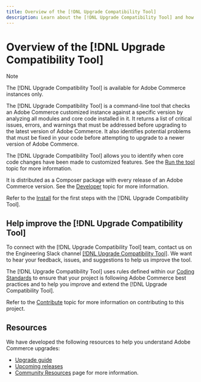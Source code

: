 ```yaml
---
title: Overview of the [!DNL Upgrade Compatibility Tool]
description: Learn about the [!DNL Upgrade Compatibility Tool] and how it can help you with your Adobe Commerce project.
---
```


# Overview of the [!DNL Upgrade Compatibility Tool]

>[!NOTE]
>
>The [!DNL Upgrade Compatibility Tool] is available for Adobe Commerce instances only.

The [!DNL Upgrade Compatibility Tool] is a command-line tool that checks an Adobe Commerce customized instance against a specific version by analyzing all modules and core code installed in it. It returns a list of critical issues, errors, and warnings that must be addressed before upgrading to the latest version of Adobe Commerce. It also identifies potential problems that must be fixed in your code before attempting to upgrade to a newer version of Adobe Commerce.

The [!DNL Upgrade Compatibility Tool] allows you to identify when core code changes have been made to customized features. See the [Run the tool](../upgrade-compatibility-tool/run.md) topic for more information.

It is distributed as a Composer package with every release of an Adobe Commerce version. See the [Developer](../upgrade-compatibility-tool/developer.md) topic for more information.

Refer to the [Install](../upgrade-compatibility-tool/install.md) for the first steps with the [!DNL Upgrade Compatibility Tool].

## Help improve the [!DNL Upgrade Compatibility Tool]

To connect with the [!DNL Upgrade Compatibility Tool] team, contact us on the Engineering Slack channel [[!DNL Upgrade Compatibility Tool]](https://magentocommeng.slack.com/archives/C019Y143U9F). We want to hear your feedback, issues, and suggestions to help us improve the tool.

The [!DNL Upgrade Compatibility Tool] uses rules defined within our [Coding Standards](https://devdocs.magento.com/guides/v2.4/coding-standards/bk-coding-standards.html) to ensure that your project is following Adobe Commerce best practices and to help you improve and extend the [!DNL Upgrade Compatibility Tool].

Refer to the [Contribute](https://devdocs.magento.com/guides/v2.4/coding-standards/contributing.html)  topic for more information on contributing to this project.

## Resources

We have developed the following resources to help you understand Adobe Commerce upgrades:

- [Upgrade guide](https://experienceleague.adobe.com/docs/commerce-operations/upgrade-guide/overview.html)
- [Upcoming releases](https://devdocs.magento.com/release/)
- [Community Resources](https://devdocs.magento.com/community/resources/resources.html) page for more information.
